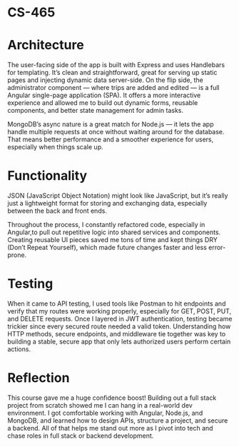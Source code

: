 # CS-465

# Architecture
The user-facing side of the app is built with Express and uses Handlebars for templating. It’s clean and straightforward, great for serving up static pages and injecting dynamic data server-side. On the flip side, the administrator component — where trips are added and edited — is a full Angular single-page application (SPA). It offers a more interactive experience and allowed me to build out dynamic forms, reusable components, and better state management for admin tasks.

MongoDB’s async nature is a great match for Node.js — it lets the app handle multiple requests at once without waiting around for the database. That means better performance and a smoother experience for users, especially when things scale up.

# Functionality
JSON (JavaScript Object Notation) might look like JavaScript, but it’s really just a lightweight format for storing and exchanging data, especially between the back and front ends. 

Throughout the process, I constantly refactored code, especially in Angular,to pull out repetitive logic into shared services and components. Creating reusable UI pieces saved me tons of time and kept things DRY (Don’t Repeat Yourself), which made future changes faster and less error-prone.

# Testing
When it came to API testing, I used tools like Postman to hit endpoints and verify that my routes were working properly, especially for GET, POST, PUT, and DELETE requests. Once I layered in JWT authentication, testing became trickier since every secured route needed a valid token. Understanding how HTTP methods, secure endpoints, and middleware tie together was key to building a stable, secure app that only lets authorized users perform certain actions.

# Reflection
This course gave me a huge confidence boost! Building out a full stack project from scratch showed me I can hang in a real-world dev environment. I got comfortable working with Angular, Node.js, and MongoDB, and learned how to design APIs, structure a project, and secure a backend. All of that helps me stand out more as I pivot into tech and chase roles in full stack or backend development.
